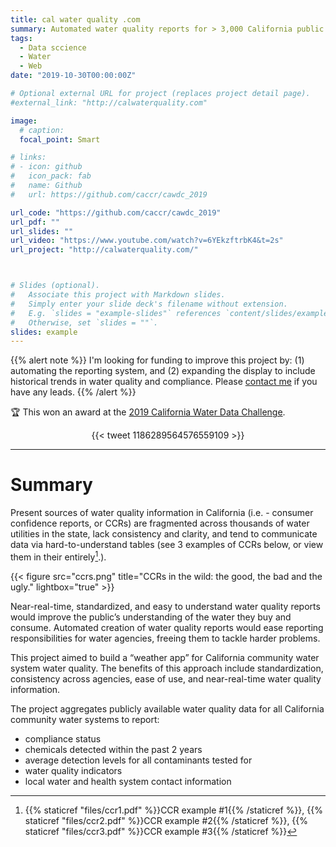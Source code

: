 ```yaml
---
title: cal water quality .com
summary: Automated water quality reports for > 3,000 California public water systems. 🏆 Winner 2019 California Water Data Challenge. 
tags: 
  - Data sccience  
  - Water
  - Web
date: "2019-10-30T00:00:00Z"

# Optional external URL for project (replaces project detail page).
#external_link: "http://calwaterquality.com"

image:
  # caption:
  focal_point: Smart

# links:
# - icon: github
#   icon_pack: fab
#   name: Github
#   url: https://github.com/caccr/cawdc_2019

url_code: "https://github.com/caccr/cawdc_2019"
url_pdf: ""
url_slides: ""
url_video: "https://www.youtube.com/watch?v=6YEkzftrbK4&t=2s"
url_project: "http://calwaterquality.com/"



# Slides (optional).
#   Associate this project with Markdown slides.
#   Simply enter your slide deck's filename without extension.
#   E.g. `slides = "example-slides"` references `content/slides/example-slides.md`.
#   Otherwise, set `slides = ""`.
slides: example
---
```



{{% alert note %}}
I'm looking for funding to improve this project by: (1) automating the reporting system, and (2) expanding the display to include historical trends in water quality and compliance. Please [contact me](http://richpauloo.com/#contact) if you have any leads.
{{% /alert %}}  

:trophy: This won an award at the [2019 California Water Data Challenge](https://waterchallenge.data.ca.gov/).  


<center>{{< tweet 1186289564576559109 >}}</center>

<hr>  

# Summary 

Present sources of water quality information in California (i.e. - consumer confidence reports, or CCRs) are fragmented across thousands of water utilities in the state, lack consistency and clarity, and tend to communicate data via hard-to-understand tables (see 3 examples of CCRs below, or view them in their entirely[^1].). 

{{< figure src="ccrs.png" title="CCRs in the wild: the good, the bad and the ugly." lightbox="true" >}}

Near-real-time, standardized, and easy to understand water quality reports would improve the public’s understanding of the water they buy and consume. Automated creation of water quality reports would ease reporting responsibilities for water agencies, freeing them to tackle harder problems.

This project aimed to build a “weather app” for California community water system water quality. The benefits of this approach include standardization, consistency across agencies, ease of use, and near-real-time water quality information.

The project aggregates publicly available water quality data for all California community water systems to report:  

* compliance status  
* chemicals detected within the past 2 years  
* average detection levels for all contaminants tested for  
* water quality indicators  
* local water and health system contact information  



[^1]: {{% staticref "files/ccr1.pdf" %}}CCR example #1{{% /staticref %}},
{{% staticref "files/ccr2.pdf" %}}CCR example #2{{% /staticref %}},
{{% staticref "files/ccr3.pdf" %}}CCR example #3{{% /staticref %}}

